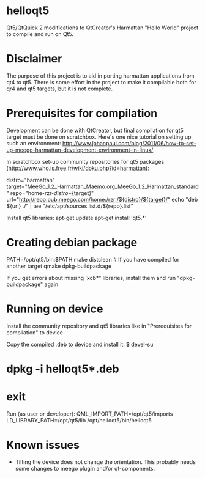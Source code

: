 helloqt5
========
Qt5/QtQuick 2 modifications to QtCreator's Harmattan "Hello World" project 
to compile and run on Qt5.

Disclaimer
==========
The purpose of this project is to aid in porting harmattan applications
from qt4 to qt5. There is some effort in the project to make it compilable
both for qr4 and qt5 targets, but it is not complete.

Prerequisites for compilation
=============================
Development can be done with QtCreator, but final compilation for qt5 target
must be done on scratchbox. Here's one nice tutorial on setting up such an environment:
http://www.johanpaul.com/blog/2011/06/how-to-set-up-meego-harmattan-development-environment-in-linux/

In scratchbox set-up community repositories for qt5 packages (http://www.who.is.free.fr/wiki/doku.php?id=harmattan):

distro="harmattan"
target="MeeGo_1.2_Harmattan_Maemo.org_MeeGo_1.2_Harmattan_standard"
repo="home-rzr-${distro}-${target}"
url="http://repo.pub.meego.com/home:/rzr:/${distro}/${target}/"
echo "deb ${url} ./" |  tee "/etc/apt/sources.list.d/${repo}.list"

Install qt5 libraries:
apt-get update
apt-get install 'qt5.*'

Creating debian package 
=======================
PATH=/opt/qt5/bin:$PATH
make distclean # If you have compiled for another target
qmake
dpkg-buildpackage

If you get errors about missing 'xcb*" libraries, install them and run "dpkg-buildpackage" again

Running on device
=================
Install the community repository and qt5 libraries like in "Prerequisites for compilation" to device

Copy the compiled .deb to device and install it:
$ devel-su
# dpkg -i helloqt5*.deb
# exit

Run (as user or developer):
QML_IMPORT_PATH=/opt/qt5/imports LD_LIBRARY_PATH=/opt/qt5/lib /opt/helloqt5/bin/helloqt5

Known issues
============
 - Tilting the device does not change the orientation. This probably needs some changes to meego plugin and/or qt-components.




